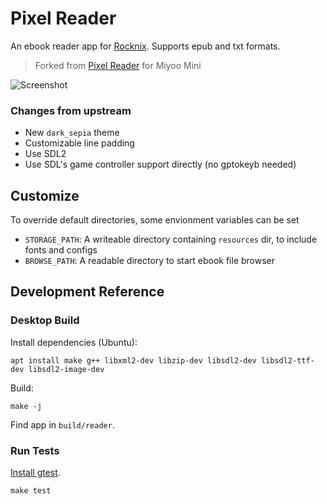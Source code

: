 # Pixel Reader

An ebook reader app for [Rocknix](https://rocknix.org). Supports epub and txt formats.

> Forked from [Pixel Reader](https://github.com/ealang/pixel-reader) for Miyoo Mini

![Screenshot](resources/demo.gif)

### Changes from upstream
- New `dark_sepia` theme
- Customizable line padding
- Use SDL2
- Use SDL's game controller support directly (no gptokeyb needed)

## Customize

To override default directories, some envionment variables can be set

- `STORAGE_PATH`: A writeable directory containing `resources` dir, to include fonts and configs
- `BROWSE_PATH`: A readable directory to start ebook file browser

## Development Reference

### Desktop Build

Install dependencies (Ubuntu):
```
apt install make g++ libxml2-dev libzip-dev libsdl2-dev libsdl2-ttf-dev libsdl2-image-dev
```

Build:
```
make -j
```

Find app in `build/reader`.

### Run Tests

[Install gtest](https://github.com/google/googletest/blob/main/googletest/README.md).

```
make test
```
